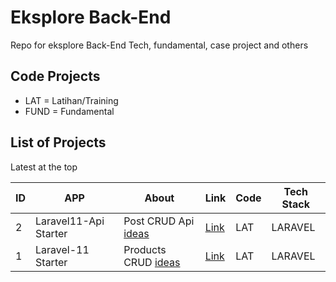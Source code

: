 # Eksplore Back-End
Repo for eksplore Back-End Tech, fundamental, case project and others 

## Code Projects

- LAT = Latihan/Training
- FUND = Fundamental

## List of Projects

Latest at the top

| ID | APP                                  | About  | Link  | Code  |  Tech Stack  |
| -- | ------------------------------------ |------| ------ | ------ |  ------ | 
| 2  | Laravel11-Api Starter           | Post CRUD Api [ideas](https://santrikoding.com/tutorial-set/tutorial-restful-api-laravel-11) | [Link](https://github.com/Mjajang/LAT-Laravel11-Api) | LAT | LARAVEL |
| 1  | Laravel-11 Starter           | Products CRUD [ideas](https://santrikoding.com/tutorial-laravel-11-2-cara-install-dan-menjalankan-laravel-11) | [Link](https://github.com/Mjajang/LAT-Laravel-11) | LAT | LARAVEL |

